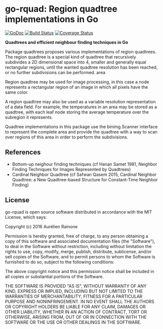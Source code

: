 # go-rquad: Region quadtree implementations in Go
[![GoDoc](http://img.shields.io/badge/go-documentation-blue.svg?style=flat-square)](http://godoc.org/github.com/aurelien-rainone/go-rquad) [![Build Status](https://travis-ci.org/aurelien-rainone/go-rquad.svg?branch=master)](https://travis-ci.org/aurelien-rainone/go-rquad) [![Coverage Status](https://coveralls.io/repos/github/aurelien-rainone/go-rquad/badge.svg?branch=master)](https://coveralls.io/github/aurelien-rainone/go-rquad?branch=master)

**Quadtrees and efficient neighbour finding techniques in Go**

Package quadtrees proposes various implementations of region quadtrees.
The region quadtree is a special kind of quadtree that recursively
subdivides a 2D dimensional space into 4, smaller and generally equal
rectangular regions, until the wanted quadtree resolution has been reached,
or no further subdivisions can be performed.
area

Region quadtree may be used for image processing, in this case a node
represents a rectangular region of an image in which all pixels have the
same color.

A region quadtree may also be used as a variable resolution representation
of a data field. For example, the temperatures in an area may be stored as a
quadtree, with each leaf node storing the average temperature over the
subregion it represents.

Quadtree implementations in this package use the binimg.Scanner interface to
represent the complete area and provide the quadtree with a way to scan over
regions of this area in order to perform the subdivisions.


## References

 - Bottom-up neighour finding techniques
(cf Hanan Samet 1981, Neighbor Finding Techniques for Images Represented by
Quadtrees)
 - Cardinal Neighbor Quadtree
(cf Safwan Qasem 2015, Cardinal Neighbor Quadtree: a New Quadtree-based
Structure for Constant-Time Neighbor Finding)


## License

go-rquad is open source software distributed in accordance with the MIT
License, which says:

Copyright (c) 2016 Aurélien Rainone

Permission is hereby granted, free of charge, to any person obtaining a copy
of this software and associated documentation files (the "Software"), to deal
in the Software without restriction, including without limitation the rights
to use, copy, modify, merge, publish, distribute, sublicense, and/or sell
copies of the Software, and to permit persons to whom the Software is
furnished to do so, subject to the following conditions:

The above copyright notice and this permission notice shall be included in
all copies or substantial portions of the Software.

THE SOFTWARE IS PROVIDED "AS IS", WITHOUT WARRANTY OF ANY KIND, EXPRESS OR
IMPLIED, INCLUDING BUT NOT LIMITED TO THE WARRANTIES OF MERCHANTABILITY,
FITNESS FOR A PARTICULAR PURPOSE AND NONINFRINGEMENT. IN NO EVENT SHALL THE
AUTHORS OR COPYRIGHT HOLDERS BE LIABLE FOR ANY CLAIM, DAMAGES OR OTHER
LIABILITY, WHETHER IN AN ACTION OF CONTRACT, TORT OR OTHERWISE, ARISING FROM,
OUT OF OR IN CONNECTION WITH THE SOFTWARE OR THE USE OR OTHER DEALINGS IN
THE SOFTWARE.
